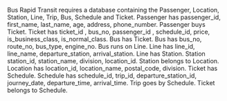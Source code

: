 Bus Rapid Transit requires a database containing the Passenger, Location, Station, Line, Trip, Bus, Schedule and Ticket. Passenger has passenger_id, first_name, last_name, age, address, phone_number. Passenger buys Ticket. Ticket has ticket_id , bus_no, passenger_id , schedule_id, price, is_business_class, is_normal_class. Bus has Ticket. Bus has bus_no, route_no, bus_type, engine_no. Bus runs on Line. Line has line_id, line_name, departure_station, arrival_station. Line has Station. Station station_id, station_name, division,  location_id. Station belongs to Location. Location has location_id, location_name, postal_code, division. Ticket has Schedule. Schedule has  schedule_id, trip_id, departure_station_id, journey_date, departure_time, arrival_time. Trip goes by Schedule. Ticket belongs to Schedule. 
